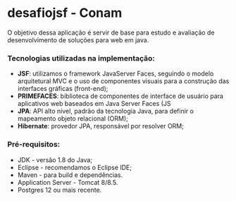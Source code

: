 # desafiojsf - Conam

O objetivo dessa aplicação é servir de base para estudo e avaliação de desenvolvimento de soluções para web em java.

### Tecnologias utilizadas na implementação:

 - **JSF**: utilizamos o framework JavaServer Faces, seguindo o modelo arquitetural MVC e o uso de componentes visuais para a construção das interfaces gráficas (front-end);
 - **PRIMEFACES**: biblioteca de componentes de interface de usuário para aplicativos web baseados em Java Server Faces (JS
 - **JPA**: API alto nível, padrão da tecnologia Java, para definir o mapeamento objeto relacional (ORM);
 - **Hibernate**: provedor JPA, responsável por resolver ORM;

###  Pré-requisitos:

 - JDK - versão 1.8 do Java;
 - Eclipse - recomendamos o Eclipse IDE;
 - Maven - para build e dependências.
 - Application Server - Tomcat 8/8.5.
 - Postgres 12 ou mais recente.